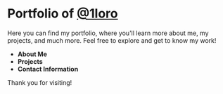 # Portfolio of [@1loro](https://www.github.com/1loro)

Here you can find my portfolio, where you'll learn more about me, my projects, and much more. Feel free to explore and get to know my work!

- **About Me**
- **Projects**
- **Contact Information**

Thank you for visiting!
